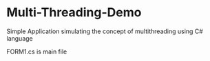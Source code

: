# Multi-Threading-Demo
Simple Application simulating the concept of multithreading using C# language 

FORM1.cs is main file

